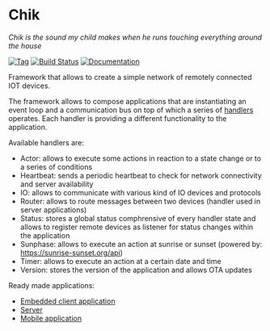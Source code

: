 # Chik

_Chik is the sound my child makes when he runs touching everything around the house_

[![Tag](https://img.shields.io/github/tag/gochik/chik.svg)](https://github.com/gochik/chik/tags)
[![Build Status](https://travis-ci.org/GoChik/chik.svg?branch=master)](https://travis-ci.org/GoChik/chik)
[![Documentation](https://godoc.org/github.com/gochik/chik?status.svg)](https://godoc.org/github.com/gochik/chik)

Framework that allows to create a simple network of remotely connected IOT devices.

The framework allows to compose applications that are instantiating an event loop and a communication bus on top of which a series of [handlers](https://github.com/GoChik/chik/tree/master/handlers) operates. Each handler is providing a different functionality to the application.

Available handlers are:
 - Actor: allows to execute some actions in reaction to a state change or to a series of conditions
 - Heartbeat: sends a periodic heartbeat to check for network connectivity and server availability
 - IO: allows to communicate with various kind of IO devices and protocols
 - Router: allows to route messages between two devices (handler used in server applications)
 - Status: stores a global status comphrensive of every handler state and allows to register remote devices as listener for status changes within the application
 - Sunphase: allows to execute an action at sunrise or sunset (powered by: https://sunrise-sunset.org/api)
 - Timer: allows to execute an action at a certain date and time
 - Version: stores the version of the application and allows OTA updates

Ready made applications:
 - [Embedded client application](https://github.com/GoChik/client)
 - [Server](https://github.com/GoChik/server)
 - [Mobile application](https://github.com/rferrazz/iosomephones)

